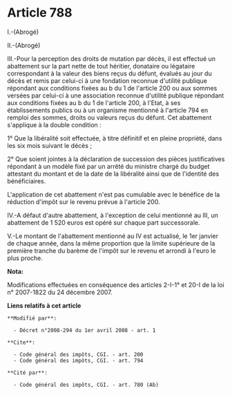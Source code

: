 # Article 788

I.-(Abrogé) 

II.-(Abrogé) 

III.-Pour la perception des droits de mutation par décès, il est effectué un abattement sur la part nette de tout héritier,
donataire ou légataire correspondant à la valeur des biens reçus du défunt, évalués au jour du décès et remis par celui-ci à
une fondation reconnue d'utilité publique répondant aux conditions fixées au b du 1 de l'article 200 ou aux sommes versées
par celui-ci à une association reconnue d'utilité publique répondant aux conditions fixées au b du 1 de l'article 200, à
l'Etat, à ses établissements publics ou à un organisme mentionné à l'article 794 en remploi des sommes, droits ou valeurs
reçus du défunt. Cet abattement s'applique à la double condition : 

1° Que la libéralité soit effectuée, à titre définitif et en pleine propriété, dans les six mois suivant le décès ; 

2° Que soient jointes à la déclaration de succession des pièces justificatives répondant à un modèle fixé par un arrêté du
ministre chargé du budget attestant du montant et de la date de la libéralité ainsi que de l'identité des bénéficiaires. 

L'application de cet abattement n'est pas cumulable avec le bénéfice de la réduction d'impôt sur le revenu prévue à l'article
200. 

IV.-A défaut d'autre abattement, à l'exception de celui mentionné au III, un abattement de 1 520 euros est opéré sur chaque
part successorale. 

V.-Le montant de l'abattement mentionné au IV est actualisé, le 1er janvier de chaque année, dans la même proportion que la
limite supérieure de la première tranche du barème de l'impôt sur le revenu et arrondi à l'euro le plus proche.

**Nota:**

Modifications effectuées en conséquence des articles 2-I-1° et 20-I de la loi n° 2007-1822 du 24 décembre 2007.

**Liens relatifs à cet article**

	**Modifié par**:

	  - Décret n°2008-294 du 1er avril 2008 - art. 1

	**Cite**:

	  - Code général des impôts, CGI. - art. 200
	  - Code général des impôts, CGI. - art. 794

	**Cité par**:

	  - Code général des impôts, CGI. - art. 780 (Ab)
